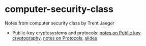 # computer-security-class
Notes from computer security class by Trent Jaeger

* Public-key cryptosystems and protocols: [notes on Public key cryptography](https://github.com/npapernot/computer-security-class/blob/master/applied-cryptography.md), [notes on Protocols](https://github.com/npapernot/computer-security-class/blob/master/protocols.md), [slides](http://www.cse.psu.edu/~trj1/cse543-f16/slides/cse543-applied-cryptography.pdf)
